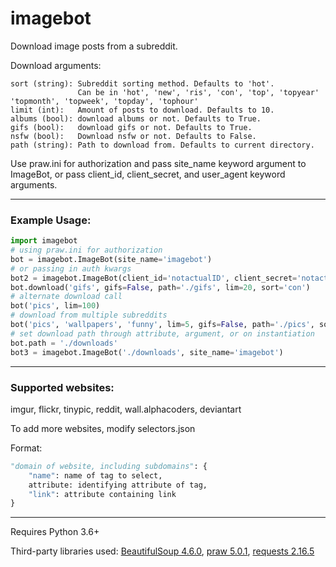 # imagebot
Download image posts from a subreddit.

Download arguments:

	sort (string): Subreddit sorting method. Defaults to 'hot'.
	               Can be in 'hot', 'new', 'ris', 'con', 'top', 'topyear' 'topmonth', 'topweek', 'topday', 'tophour'
	limit (int):   Amount of posts to download. Defaults to 10.
	albums (bool): download albums or not. Defaults to True.
	gifs (bool):   download gifs or not. Defaults to True.
	nsfw (bool):   Download nsfw or not. Defaults to False.
	path (string): Path to download from. Defaults to current directory.


Use praw.ini for authorization and pass site_name keyword argument to ImageBot,
or pass client_id, client_secret, and user_agent keyword arguments.
___

### Example Usage:
```python
import imagebot
# using praw.ini for authorization
bot = imagebot.ImageBot(site_name='imagebot')
# or passing in auth kwargs
bot2 = imagebot.ImageBot(client_id='notactualID', client_secret='notactualsecret', user_agent='imagebot')
bot.download('gifs', gifs=False, path='./gifs', lim=20, sort='con')
# alternate download call
bot('pics', lim=100)
# download from multiple subreddits
bot('pics', 'wallpapers', 'funny', lim=5, gifs=False, path='./pics', sort='topweek')
# set download path through attribute, argument, or on instantiation
bot.path = './downloads'
bot3 = imagebot.ImageBot('./downloads', site_name='imagebot')
```
___

### Supported websites:

imgur, flickr, tinypic, reddit, wall.alphacoders, deviantart

To add more websites, modify selectors.json

Format:
```python
"domain of website, including subdomains": {
	"name": name of tag to select,
	attribute: identifying attribute of tag,
	"link": attribute containing link
}
```
___


Requires Python 3.6+

Third-party libraries used: [BeautifulSoup 4.6.0](https://pypi.python.org/pypi/beautifulsoup4), [praw 5.0.1](https://pypi.python.org/pypi/praw), [requests 2.16.5](https://pypi.python.org/pypi/requests)
